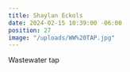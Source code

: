 ```yaml
---
title: Shaylan Eckols
date: 2024-02-15 10:39:00 -06:00
position: 27
image: "/uploads/WW%20TAP.jpg"
---
```


Wastewater tap
